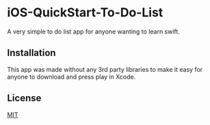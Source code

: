 # iOS-QuickStart-To-Do-List
A very simple to do list app for anyone wanting to learn swift.

## Installation

This app was made without any 3rd party libraries to make it easy for anyone to download and press play in Xcode. 


## License
[MIT](https://choosealicense.com/licenses/mit/)



